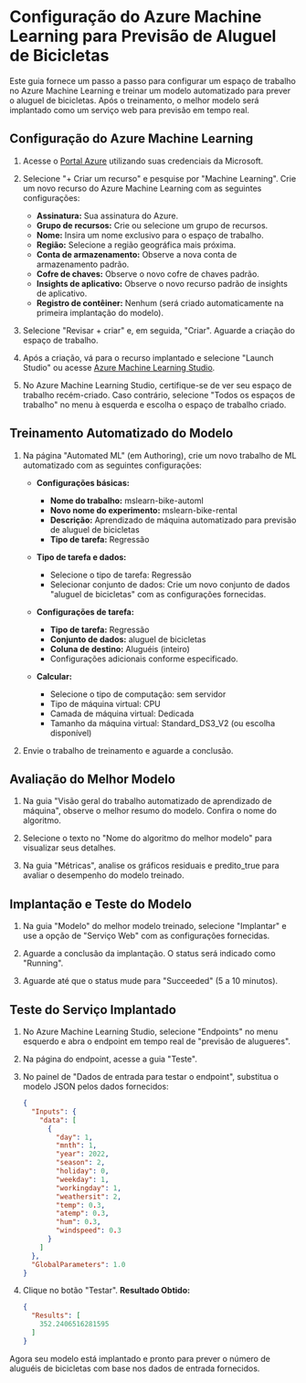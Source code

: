 
# Configuração do Azure Machine Learning para Previsão de Aluguel de Bicicletas

Este guia fornece um passo a passo para configurar um espaço de trabalho no Azure Machine Learning e treinar um modelo automatizado para prever o aluguel de bicicletas. Após o treinamento, o melhor modelo será implantado como um serviço web para previsão em tempo real.

## Configuração do Azure Machine Learning

1. Acesse o [Portal Azure](https://portal.azure.com) utilizando suas credenciais da Microsoft.

2. Selecione "+ Criar um recurso" e pesquise por "Machine Learning". Crie um novo recurso do Azure Machine Learning com as seguintes configurações:
   - **Assinatura:** Sua assinatura do Azure.
   - **Grupo de recursos:** Crie ou selecione um grupo de recursos.
   - **Nome:** Insira um nome exclusivo para o espaço de trabalho.
   - **Região:** Selecione a região geográfica mais próxima.
   - **Conta de armazenamento:** Observe a nova conta de armazenamento padrão.
   - **Cofre de chaves:** Observe o novo cofre de chaves padrão.
   - **Insights de aplicativo:** Observe o novo recurso padrão de insights de aplicativo.
   - **Registro de contêiner:** Nenhum (será criado automaticamente na primeira implantação do modelo).

3. Selecione "Revisar + criar" e, em seguida, "Criar". Aguarde a criação do espaço de trabalho.

4. Após a criação, vá para o recurso implantado e selecione "Launch Studio" ou acesse [Azure Machine Learning Studio](https://ml.azure.com).

5. No Azure Machine Learning Studio, certifique-se de ver seu espaço de trabalho recém-criado. Caso contrário, selecione "Todos os espaços de trabalho" no menu à esquerda e escolha o espaço de trabalho criado.

## Treinamento Automatizado do Modelo

1. Na página "Automated ML" (em Authoring), crie um novo trabalho de ML automatizado com as seguintes configurações:
   - **Configurações básicas:**
     - **Nome do trabalho:** mslearn-bike-automl
     - **Novo nome do experimento:** mslearn-bike-rental
     - **Descrição:** Aprendizado de máquina automatizado para previsão de aluguel de bicicletas
     - **Tipo de tarefa:** Regressão

   - **Tipo de tarefa e dados:**
     - Selecione o tipo de tarefa: Regressão
     - Selecionar conjunto de dados: Crie um novo conjunto de dados "aluguel de bicicletas" com as configurações fornecidas.

   - **Configurações de tarefa:**
     - **Tipo de tarefa:** Regressão
     - **Conjunto de dados:** aluguel de bicicletas
     - **Coluna de destino:** Aluguéis (inteiro)
     - Configurações adicionais conforme especificado.

   - **Calcular:**
     - Selecione o tipo de computação: sem servidor
     - Tipo de máquina virtual: CPU
     - Camada de máquina virtual: Dedicada
     - Tamanho da máquina virtual: Standard_DS3_V2 (ou escolha disponível)

2. Envie o trabalho de treinamento e aguarde a conclusão.

## Avaliação do Melhor Modelo

1. Na guia "Visão geral do trabalho automatizado de aprendizado de máquina", observe o melhor resumo do modelo. Confira o nome do algoritmo.

2. Selecione o texto no "Nome do algoritmo do melhor modelo" para visualizar seus detalhes.

3. Na guia "Métricas", analise os gráficos residuais e predito_true para avaliar o desempenho do modelo treinado.

## Implantação e Teste do Modelo

1. Na guia "Modelo" do melhor modelo treinado, selecione "Implantar" e use a opção de "Serviço Web" com as configurações fornecidas.

2. Aguarde a conclusão da implantação. O status será indicado como "Running".

3. Aguarde até que o status mude para "Succeeded" (5 a 10 minutos).

## Teste do Serviço Implantado

1. No Azure Machine Learning Studio, selecione "Endpoints" no menu esquerdo e abra o endpoint em tempo real de "previsão de alugueres".

2. Na página do endpoint, acesse a guia "Teste".

3. No painel de "Dados de entrada para testar o endpoint", substitua o modelo JSON pelos dados fornecidos:
   ```json
   {
     "Inputs": { 
       "data": [
         {
           "day": 1,
           "mnth": 1,   
           "year": 2022,
           "season": 2,
           "holiday": 0,
           "weekday": 1,
           "workingday": 1,
           "weathersit": 2, 
           "temp": 0.3, 
           "atemp": 0.3,
           "hum": 0.3,
           "windspeed": 0.3 
         }
       ]    
     },   
     "GlobalParameters": 1.0
   }
   ```

4. Clique no botão "Testar". 
   **Resultado Obtido:**
   ```json
   {
     "Results": [
       352.2406516281595
     ]
   }
   ```

Agora seu modelo está implantado e pronto para prever o número de aluguéis de bicicletas com base nos dados de entrada fornecidos.
